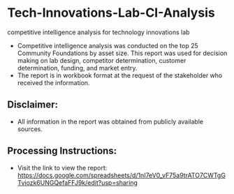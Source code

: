 # Tech-Innovations-Lab-CI-Analysis
competitive intelligence analysis for technology innovations lab

- Competitive intelligence analysis was conducted on the top 25 Community Foundations by asset size. This report was used for decision making on lab design, competitor determination, customer determination, funding, and market entry.
- The report is in workbook format at the request of the stakeholder who received the information.

## Disclaimer:
- All information in the report was obtained from publicly available sources.

## Processing Instructions:
- Visit the link to view the report: https://docs.google.com/spreadsheets/d/1nI7eV0_vF75a9trATO7CWTgGTviozk6UNGQefaFFJ9k/edit?usp=sharing
